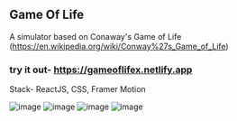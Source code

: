 ## Game Of Life

A simulator based on Conaway's Game of Life (https://en.wikipedia.org/wiki/Conway%27s_Game_of_Life)

### try it out- https://gameoflifex.netlify.app

Stack- ReactJS, CSS, Framer Motion

![image](https://user-images.githubusercontent.com/64399367/195826978-cff46dd5-a636-4dc9-a540-1fe87a18774d.png)
![image](https://user-images.githubusercontent.com/64399367/195827037-3fdae9da-18f8-415b-a6ac-6a5c6bc181be.png)
![image](https://user-images.githubusercontent.com/64399367/195828100-036d8ca6-2181-4fe8-be17-0f7cc8b5bec1.png)
![image](https://user-images.githubusercontent.com/64399367/195828129-c7195547-1d9c-404d-a5b5-8f222d197377.png)


